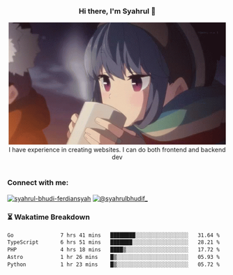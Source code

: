 ### <div align="center">Hi there, I'm Syahrul 🚀</div>

<div align="center">
  <img src="./img/rin.gif" alt="Rin GIF">
</div>



<div align="center">I have experience in creating websites. I can do both frontend and backend dev</div>


<br/>


<h3 align="left">Connect with me:</h3>
<p align="left">
<a href="https://www.linkedin.com/in/syahrul-bhudi-ferdiansyah-792024251/" target="blank"><img align="center" src="https://raw.githubusercontent.com/rahuldkjain/github-profile-readme-generator/master/src/images/icons/Social/linked-in-alt.svg" alt="syahrul-bhudi-ferdiansyah" height="30" width="40" /></a>
<a href="https://www.instagram.com/syahrulbhudif_/" target="blank"><img align="center" src="https://raw.githubusercontent.com/rahuldkjain/github-profile-readme-generator/master/src/images/icons/Social/instagram.svg" alt="@syahrulbhudif_" height="30" width="40" /></a>
</p>


### ⏳ Wakatime Breakdown

<!--START_SECTION:waka-->

```txt
Go               7 hrs 41 mins   ████████░░░░░░░░░░░░░░░░░   31.64 %
TypeScript       6 hrs 51 mins   ███████░░░░░░░░░░░░░░░░░░   28.21 %
PHP              4 hrs 18 mins   ████▒░░░░░░░░░░░░░░░░░░░░   17.72 %
Astro            1 hr 26 mins    █▒░░░░░░░░░░░░░░░░░░░░░░░   05.93 %
Python           1 hr 23 mins    █▒░░░░░░░░░░░░░░░░░░░░░░░   05.72 %
```

<!--END_SECTION:waka-->
